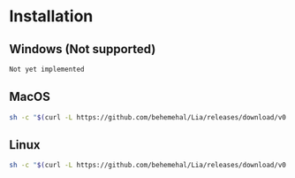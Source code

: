 # Installation

## Windows (Not supported)
```sh
Not yet implemented
```

## MacOS
```sh
sh -c "$(curl -L https://github.com/behemehal/Lia/releases/download/v0.1.0/mac_install.sh)"
````

## Linux
```sh
sh -c "$(curl -L https://github.com/behemehal/Lia/releases/download/v0.1.0/linux_install.sh)"
```
